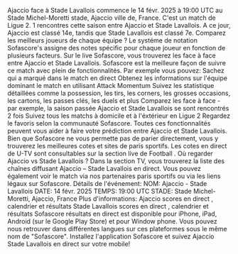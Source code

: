 Ajaccio face à Stade Lavallois commence le 14 févr. 2025 à 19:00 UTC au Stade Michel-Moretti stade, Ajaccio ville de, France. C'est un match de Ligue 2.
1 rencontres cette saison entre Ajaccio et Stade Lavallois. A ce jour, Ajaccio est classé 14e, tandis que Stade Lavallois est classé 7e. Comparez les meilleurs joueurs de chaque équipe ? Le systéme de notation Sofascore's assigne des notes spécific pour chaque joueur en fonction de plusieurs facteurs.
Sur le live Sofascore, vous trouverez les face à face entre Ajaccio et Stade Lavallois. Sofascore est la meilleure façon de suivre ce match avec plein de fonctionnalités. Par exemple vous pouvez:
Sachez qui a marqué dans le match en direct
Obtenez les informations sur l'équipe dominant le match en utilisant Attack Momentum
Suivez les statistique détaillées comme la possession, les tirs, les corners, les grosses occasions, les cartons, les passes clés, les duels et plus
Comparez les face à face - par exemple, la saison passée Ajaccio et Stade Lavallois se sont rencontrés 2 fois
Suivez tous les matchs à domicile et à l'éxtérieur en Ligue 2
Regardez le favoris selon la communauté Sofascore.
Toutes ces fonctionnalités peuvent vous aider à faire votre prédiction entre Ajaccio et Stade Lavallois. Bien que Sofascore ne vous permette pas de parier directement, vous y trouverez les meilleures cotes et sites de paris sportifs. Les cotes en direct de U-TV sont consultables sur la section live de Football .
Où regarder Ajaccio vs Stade Lavallois ? Dans la section TV, vous trouverez la liste des chaînes diffusant Ajaccio – Stade Lavallois en direct. Vous pouvez également voir le match via nos partenaires paris sportifs ou via les liens légaux sur Sofascore.
Détails de l'événement:
NOM: Ajaccio - Stade Lavallois
DATE: 14 févr. 2025
TEMPS: 19:00 UTC
STADE: Stade Michel-Moretti, Ajaccio, France
Plus d'informations:
Ajaccio scores en direct , calendrier et résultats
Stade Lavallois scores en direct , calendrier et résultats
Sofascore résultats en direct est disponible pour iPhone, iPad, Android (sur le Google Play Store) et pour Window phone. Vous pouvez nous retrouver dans différentes langues sur ces plateformes sous le même nom de "Sofascore". Installez l'application Sofascore et suivez Ajaccio Stade Lavallois en direct sur votre mobile!
